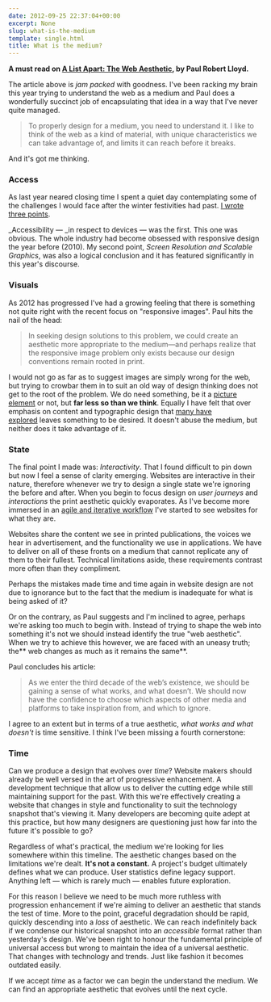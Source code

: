 ```yaml
---
date: 2012-09-25 22:37:04+00:00
excerpt: None
slug: what-is-the-medium
template: single.html
title: What is the medium?
---
```


**A must read on [A List Apart: The Web Aesthetic](http://www.alistapart.com/articles/the-web-aesthetic/), by Paul Robert Lloyd.**

The article above is _jam packed_ with goodness. I've been racking my brain this year trying to understand the web as a medium and Paul does a wonderfully succinct job of encapsulating that idea in a way that I've never quite managed.

> To properly design for a medium, you need to understand it. I like to think of the web as a kind of material, with unique characteristics we can take advantage of, and limits it can reach before it breaks.

And it's got me thinking.

### Access

As last year neared closing time I spent a quiet day contemplating some of the challenges I would face after the winter festivities had past. [I wrote three points](/2011/12/15/web-design-2012-and-beyond/).

_Accessibility — _in respect to devices — was the first. This one was obvious. The whole industry had become obsessed with responsive design the year before (2010). My second point, _Screen Resolution and Scalable Graphics_, was also a logical conclusion and it has featured significantly in this year's discourse.

### Visuals

As 2012 has progressed I've had a growing feeling that there is something not quite right with the recent focus on "responsive images". Paul hits the nail of the head:

> In seeking design solutions to this problem, we could create an aesthetic more appropriate to the medium—and perhaps realize that the responsive image problem only exists because our design conventions remain rooted in print.

I would not go as far as to suggest images are simply wrong for the web, but trying to crowbar them in to suit an old way of design thinking does not get to the root of the problem. We do need something, be it a [picture element](http://dvcs.w3.org/hg/html-proposals/raw-file/tip/responsive-images/responsive-images.html) or not, but **far less so than we think**. Equally I have felt that over emphasis on content and typographic design that [many have explored](/2012/05/26/the-restriction-of-type/) leaves something to be desired. It doesn't abuse the medium, but neither does it take advantage of it.

### State

The final point I made was: _Interactivity_. That I found difficult to pin down but now I feel a sense of clarity emerging. Websites are interactive in their nature, therefore whenever we try to design a single state we're ignoring the before and after. When you begin to focus design on _user journeys_ and _interactions_ the print aesthetic quickly evaporates. As I've become more immersed in an [agile and iterative workflow](/2012/09/17/agile-website-design-and-development/) I've started to see websites for what they are.

Websites share the content we see in printed publications, the voices we hear in advertisement, and the functionality we use in applications. We have to deliver on all of these fronts on a medium that cannot replicate any of them to their fullest. Technical limitations aside, these requirements contrast more often than they compliment.

Perhaps the mistakes made time and time again in website design are not due to ignorance but to the fact that the medium is inadequate for what is being asked of it?

Or on the contrary, as Paul suggests and I'm inclined to agree, perhaps we're asking too much to begin with. Instead of trying to shape the web into something it's not we should instead identify the true "web aesthetic". When we try to achieve this however, we are faced with an uneasy truth; the** web changes as much as it remains the same**.

Paul concludes his article:

> As we enter the third decade of the web’s existence, we should be gaining a sense of what works, and what doesn’t. We should now have the confidence to choose which aspects of other media and platforms to take inspiration from, and which to ignore.

I agree to an extent but in terms of a true aesthetic, _what works and what doesn't_ is time sensitive. I think I've been missing a fourth cornerstone:

### Time

Can we produce a design that evolves over _time_? Website makers should already be well versed in the art of progressive enhancement. A development technique that allow us to deliver the cutting edge while still maintaining support for the past. With this we're effectively creating a website that changes in style and functionality to suit the technology snapshot that's viewing it. Many developers are becoming quite adept at this practice, but how many designers are questioning just how far into the future it's possible to go?

Regardless of what's practical, the medium we're looking for lies somewhere within this timeline. The aesthetic changes based on the limitations we're dealt. **It's not a constant.** A project's budget ultimately defines what we can produce. User statistics define legacy support. Anything left — which is rarely much — enables future exploration.

For this reason I believe we need to be much more ruthless with progression enhancement if we're aiming to deliver an aesthetic that stands the test of time. More to the point, graceful degradation should be rapid, quickly descending into a _loss_ of aesthetic. We can reach indefinitely back if we condense our historical snapshot into an _accessible_ format rather than yesterday's design. We've been right to honour the fundamental principle of universal access but wrong to maintain the idea of a universal aesthetic. That changes with technology and trends. Just like fashion it becomes outdated easily.

If we accept _time_ as a factor we can begin the understand the medium. We can find an appropriate aesthetic that evolves until the next cycle.
